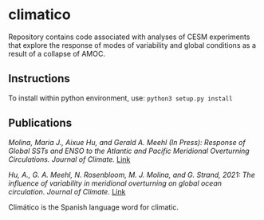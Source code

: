 # climatico

Repository contains code associated with analyses of CESM experiments that explore the response of modes of variability and global conditions as a result of a collapse of AMOC.

Instructions
---
To install within python environment, use:
``python3 setup.py install``


Publications
---

_Molina, Maria J., Aixue Hu, and Gerald A. Meehl (In Press): Response of Global SSTs and ENSO to the Atlantic and Pacific Meridional Overturning Circulations. Journal of Climate._ [Link](https://journals.ametsoc.org/view/journals/clim/aop/JCLI-D-21-0172.1/JCLI-D-21-0172.1.xml)

_Hu, A., G. A. Meehl, N. Rosenbloom, M. J. Molina, and G. Strand, 2021: The influence of variability in meridional overturning on global ocean circulation. Journal of Climate._ [Link](https://journals.ametsoc.org/view/journals/clim/aop/JCLI-D-21-0119.1/JCLI-D-21-0119.1.xml)

Climático is the Spanish language word for climatic.
